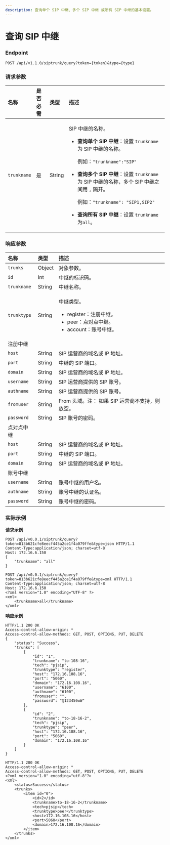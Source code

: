 ```yaml
---
description: 查询单个 SIP 中继、多个 SIP 中继 或所有 SIP 中继的基本设置。
---
```


# 查询 SIP 中继



### Endpoint

```text
POST /api/v1.1.0/siptrunk/query?token={token}&type={type}
```

### 请求参数

<table>
  <thead>
    <tr>
      <th style="text-align:left">&#x540D;&#x79F0;</th>
      <th style="text-align:left">&#x662F;&#x5426;&#x5FC5;&#x9700;</th>
      <th style="text-align:left">&#x7C7B;&#x578B;</th>
      <th style="text-align:left">&#x63CF;&#x8FF0;</th>
    </tr>
  </thead>
  <tbody>
    <tr>
      <td style="text-align:left"><code>trunkname</code>
      </td>
      <td style="text-align:left">&#x662F;</td>
      <td style="text-align:left">String</td>
      <td style="text-align:left">
        <p>SIP &#x4E2D;&#x7EE7;&#x7684;&#x540D;&#x79F0;&#x3002;</p>
        <ul>
          <li>
            <p><b>&#x67E5;&#x8BE2;&#x5355;&#x4E2A; SIP &#x4E2D;&#x7EE7;</b>&#xFF1A;&#x8BBE;&#x7F6E; <code>trunkname</code> &#x4E3A;
              SIP &#x4E2D;&#x7EE7;&#x7684;&#x540D;&#x79F0;&#x3002;</p>
            <p>&#x4F8B;&#x5982;&#xFF1A;<code>&quot;trunkname&quot;:&quot;SIP&quot;</code>
            </p>
          </li>
          <li>
            <p><b>&#x67E5;&#x8BE2;&#x591A;&#x4E2A; SIP &#x4E2D;&#x7EE7;</b>&#xFF1A;&#x8BBE;&#x7F6E; <code>trunkname</code> &#x4E3A;
              SIP &#x4E2D;&#x7EE7;&#x7684;&#x540D;&#x79F0;&#xFF0C;&#x591A;&#x4E2A; SIP
              &#x4E2D;&#x7EE7;&#x4E4B;&#x95F4;&#x7528; <code>,</code> &#x9694;&#x5F00;&#x3002;</p>
            <p>&#x4F8B;&#x5982;&#xFF1A;<code>&quot;trunkname&quot;: &quot;SIP1,SIP2&quot;</code>
            </p>
          </li>
          <li><b>&#x67E5;&#x8BE2;&#x6240;&#x6709; SIP &#x4E2D;&#x7EE7;</b>&#xFF1A;&#x8BBE;&#x7F6E; <code>trunkname</code>&#x4E3A;<code>all</code>&#x3002;</li>
        </ul>
      </td>
    </tr>
  </tbody>
</table>

### 响应参数

<table>
  <thead>
    <tr>
      <th style="text-align:left">&#x540D;&#x79F0;</th>
      <th style="text-align:left">&#x7C7B;&#x578B;</th>
      <th style="text-align:left">&#x63CF;&#x8FF0;</th>
    </tr>
  </thead>
  <tbody>
    <tr>
      <td style="text-align:left"><code>trunks</code>
      </td>
      <td style="text-align:left">Object</td>
      <td style="text-align:left">&#x5BF9;&#x8C61;&#x53C2;&#x6570;&#x3002;</td>
    </tr>
    <tr>
      <td style="text-align:left"><code>id</code>
      </td>
      <td style="text-align:left">Int</td>
      <td style="text-align:left">&#x4E2D;&#x7EE7;&#x7684;&#x6807;&#x8BC6;&#x7801;&#x3002;</td>
    </tr>
    <tr>
      <td style="text-align:left"><code>trunkname</code>
      </td>
      <td style="text-align:left">String</td>
      <td style="text-align:left">&#x4E2D;&#x7EE7;&#x540D;&#x79F0;&#x3002;</td>
    </tr>
    <tr>
      <td style="text-align:left"><code>trunktype</code>
      </td>
      <td style="text-align:left">String</td>
      <td style="text-align:left">
        <p>&#x4E2D;&#x7EE7;&#x7C7B;&#x578B;&#x3002;</p>
        <ul>
          <li>register&#xFF1A;&#x6CE8;&#x518C;&#x4E2D;&#x7EE7;&#x3002;</li>
          <li>peer&#xFF1A;&#x70B9;&#x5BF9;&#x70B9;&#x4E2D;&#x7EE7;&#x3002;</li>
          <li>account&#xFF1A;&#x8D26;&#x53F7;&#x4E2D;&#x7EE7;&#x3002;</li>
        </ul>
      </td>
    </tr>
    <tr>
      <td style="text-align:left">&#x6CE8;&#x518C;&#x4E2D;&#x7EE7;</td>
      <td style="text-align:left"></td>
      <td style="text-align:left"></td>
    </tr>
    <tr>
      <td style="text-align:left"><code>host</code>
      </td>
      <td style="text-align:left">String</td>
      <td style="text-align:left">SIP &#x8FD0;&#x8425;&#x5546;&#x7684;&#x57DF;&#x540D;&#x6216; IP &#x5730;&#x5740;&#x3002;</td>
    </tr>
    <tr>
      <td style="text-align:left"><code>port</code>
      </td>
      <td style="text-align:left">String</td>
      <td style="text-align:left">&#x4E2D;&#x7EE7;&#x7684; SIP &#x7AEF;&#x53E3;&#x3002;</td>
    </tr>
    <tr>
      <td style="text-align:left"><code>domain</code>
      </td>
      <td style="text-align:left">String</td>
      <td style="text-align:left">SIP &#x8FD0;&#x8425;&#x5546;&#x7684;&#x57DF;&#x540D;&#x6216; IP &#x5730;&#x5740;&#x3002;</td>
    </tr>
    <tr>
      <td style="text-align:left"><code>username</code>
      </td>
      <td style="text-align:left">String</td>
      <td style="text-align:left">SIP &#x8FD0;&#x8425;&#x5546;&#x63D0;&#x4F9B;&#x7684; SIP &#x8D26;&#x53F7;&#x3002;</td>
    </tr>
    <tr>
      <td style="text-align:left"><code>authname</code>
      </td>
      <td style="text-align:left">String</td>
      <td style="text-align:left">SIP &#x8FD0;&#x8425;&#x5546;&#x63D0;&#x4F9B;&#x7684; SIP &#x8D26;&#x53F7;&#x3002;</td>
    </tr>
    <tr>
      <td style="text-align:left"><code>fromuser</code>
      </td>
      <td style="text-align:left">String</td>
      <td style="text-align:left">From &#x5934;&#x57DF;&#x3002;&#x6CE8;&#xFF1A; &#x5982;&#x679C; SIP &#x8FD0;&#x8425;&#x5546;&#x4E0D;&#x652F;&#x6301;&#xFF0C;&#x5219;&#x653E;&#x7A7A;&#x3002;</td>
    </tr>
    <tr>
      <td style="text-align:left"><code>password</code>
      </td>
      <td style="text-align:left">String</td>
      <td style="text-align:left">SIP &#x8D26;&#x53F7;&#x7684;&#x5BC6;&#x7801;&#x3002;</td>
    </tr>
    <tr>
      <td style="text-align:left">&#x70B9;&#x5BF9;&#x70B9;&#x4E2D;&#x7EE7;</td>
      <td style="text-align:left"></td>
      <td style="text-align:left"></td>
    </tr>
    <tr>
      <td style="text-align:left"><code>host</code>
      </td>
      <td style="text-align:left">String</td>
      <td style="text-align:left">SIP &#x8FD0;&#x8425;&#x5546;&#x7684;&#x57DF;&#x540D;&#x6216; IP &#x5730;&#x5740;&#x3002;</td>
    </tr>
    <tr>
      <td style="text-align:left"><code>port</code>
      </td>
      <td style="text-align:left">String</td>
      <td style="text-align:left">&#x4E2D;&#x7EE7;&#x7684; SIP &#x7AEF;&#x53E3;&#x3002;</td>
    </tr>
    <tr>
      <td style="text-align:left"><code>domain</code>
      </td>
      <td style="text-align:left">String</td>
      <td style="text-align:left">SIP &#x8FD0;&#x8425;&#x5546;&#x7684;&#x57DF;&#x540D;&#x6216; IP &#x5730;&#x5740;&#x3002;</td>
    </tr>
    <tr>
      <td style="text-align:left">&#x8D26;&#x53F7;&#x4E2D;&#x7EE7;</td>
      <td style="text-align:left"></td>
      <td style="text-align:left"></td>
    </tr>
    <tr>
      <td style="text-align:left"><code>username</code>
      </td>
      <td style="text-align:left">String</td>
      <td style="text-align:left">&#x8D26;&#x53F7;&#x4E2D;&#x7EE7;&#x7684;&#x7528;&#x6237;&#x540D;&#x3002;</td>
    </tr>
    <tr>
      <td style="text-align:left"><code>authname</code>
      </td>
      <td style="text-align:left">String</td>
      <td style="text-align:left">&#x8D26;&#x53F7;&#x4E2D;&#x7EE7;&#x7684;&#x8BA4;&#x8BC1;&#x540D;&#x3002;</td>
    </tr>
    <tr>
      <td style="text-align:left"><code>password</code>
      </td>
      <td style="text-align:left">String</td>
      <td style="text-align:left">&#x8D26;&#x53F7;&#x4E2D;&#x7EE7;&#x7684;&#x5BC6;&#x7801;&#x3002;</td>
    </tr>
  </tbody>
</table>

### 实际示例

**请求示例**

```text
POST /api/v0.0.1/siptrunk/query?token=813b621cfe8eecf445a2ce1f4a079ffe&type=json HTTP/1.1
Content-Type:application/json; charset=utf-8
Host: 172.16.6.150
{
    "trunkname": "all"
}
```

```text
POST /api/v0.0.1/siptrunk/query?token=813b621cfe8eecf445a2ce1f4a079ffe&type=xml HTTP/1.1
Content-Type:application/json; charset=utf-8
Host: 172.16.6.150
<?xml version="1.0" encoding="UTF-8" ?>
<xml>
	<trunkname>all</trunkname>
</xml>
```

**响应示例**

```text
HTTP/1.1 200 OK
Access-control-allow-origin: *
Access-control-allow-methods: GET, POST, OPTIONS, PUT, DELETE
{
    "status": "Success",
    "trunks": [
        {
            "id": "1",
            "trunkname": "to-108-16",
            "tech": "pjsip",
            "trunktype": "register",
            "host": "172.16.108.16",
            "port": "5060",
            "domain": "172.16.108.16",
            "username": "6100",
            "authname": "6100",
            "fromuser": "",
            "password": "@123456wW"
        },
        {
            "id": "2",
            "trunkname": "to-18-16-2",
            "tech": "pjsip",
            "trunktype": "peer",
            "host": "172.16.108.16",
            "port": "5060",
            "domain": "172.16.108.16"
        }
    ]
}
```

```text
HTTP/1.1 200 OK
Access-control-allow-origin: *
Access-control-allow-methods: GET, POST, OPTIONS, PUT, DELETE
<?xml version="1.0" encoding="utf-8"?>
<xml>
    <status>Success</status>
    <trunks>
        <item id="0">
            <id>2</id>
            <trunkname>to-18-16-2</trunkname>
            <tech>pjsip</tech>
            <trunktype>peer</trunktype>
            <host>172.16.108.16</host>
            <port>5060</port>
            <domain>172.16.108.16</domain>
        </item>
    </trunks>
</xml>
```

